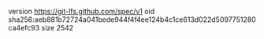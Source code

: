 version https://git-lfs.github.com/spec/v1
oid sha256:aeb881b72724a041bede944f4f4ee124b4c1ce613d022d5097751280ca4efc93
size 2542
